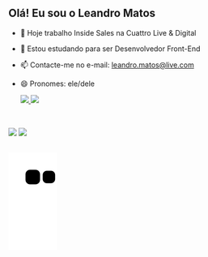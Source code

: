 ## Olá! Eu sou o Leandro Matos

- 🔭 Hoje trabalho Inside Sales na Cuattro Live & Digital
- 🌱 Estou estudando para ser Desenvolvedor Front-End
- 📫 Contacte-me no e-mail: leandro.matos@live.com
- 😄 Pronomes: ele/dele

  <div>
    <a href="https://github.com/matosleandro">
      <img height="150em" src="https://github-readme-stats.vercel.app/api?username=matosleandro&show_icons=true&theme=blueberry&include_all_commits=true&count_private=true"/>
      <img height="150em" src="https://github-readme-stats.vercel.app/api/top-langs/?username=matosleandro&layout=compact&langs_count=16&theme=blueberry"/>
  </div>

##
<br>
    <div>
      <a href="https://www.linkedin.com/in/matosleandro/" target="_blank"><img src="https://img.shields.io/badge/LinkedIn-0077B5?style=for-the-badge&logo=linkedin&logoColor=white" target="_blank"></a>
      <a href="mailto:leandro.matos@live.com" target="_blank"><img src="https://img.shields.io/badge/Microsoft_Outlook-0078D4?style=for-the-badge&logo=microsoft-outlook&logoColor=white" target="_blank"></a>
    </div>

 ##

![snake gif](https://github.com/matosleandro/matosleandro/blob/output/github-contribution-grid-snake.svg)
